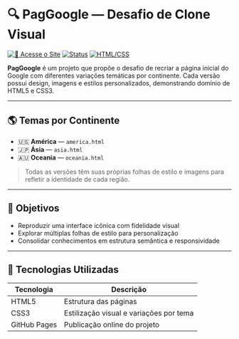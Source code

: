 # 🔍 PagGoogle — Desafio de Clone Visual

[![🔗 Acesse o Site](https://img.shields.io/badge/🌐%20GitHub%20Pages-PagGoogle_Desafio-1f6f8b)](https://gabrielarebeca.github.io/PagGoogle_Desafio/)
[![Status](https://img.shields.io/badge/status-online-brightgreen)]()
[![HTML/CSS](https://img.shields.io/badge/feito%20com-HTML%20%26%20CSS-blueviolet)]()

**PagGoogle** é um projeto que propõe o desafio de recriar a página inicial do Google com diferentes variações temáticas por continente. Cada versão possui design, imagens e estilos personalizados, demonstrando domínio de HTML5 e CSS3.

---

## 🌎 Temas por Continente

- 🇺🇸 **América** — `america.html`
- 🇯🇵 **Ásia** — `asia.html`
- 🇦🇺 **Oceania** — `oceania.html`

> Todas as versões têm suas próprias folhas de estilo e imagens para refletir a identidade de cada região.

---

## 🎯 Objetivos

- Reproduzir uma interface icônica com fidelidade visual
- Explorar múltiplas folhas de estilo para personalização
- Consolidar conhecimentos em estrutura semântica e responsividade

---

## 🧰 Tecnologias Utilizadas

| Tecnologia | Descrição |
|------------|-----------|
| HTML5 | Estrutura das páginas |
| CSS3 | Estilização visual e variações por tema |
| GitHub Pages | Publicação online do projeto |

